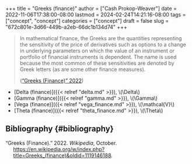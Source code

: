 +++
title = "Greeks (finance)"
author = ["Cash Prokop-Weaver"]
date = 2022-11-06T17:38:00-08:00
lastmod = 2024-02-24T14:21:16-08:00
tags = ["concept", "concept"]
categories = ["concept"]
draft = false
slug = "672c801e-3d66-449b-a2eb-66dc1b134d74"
+++

> In mathematical finance, the Greeks are the quantities representing the sensitivity of the price of derivatives such as options to a change in underlying parameters on which the value of an instrument or portfolio of financial instruments is dependent. The name is used because the most common of these sensitivities are denoted by Greek letters (as are some other finance measures).
>
> (<a href="#citeproc_bib_item_1">“Greeks (Finance)” 2022</a>)

-   [Delta (finance)]({{< relref "delta.md" >}}), \\(\Delta\\)
-   [Gamma (finance)]({{< relref "gamma.md" >}}), \\(\Gamma\\)
-   [Vega (finance)]({{< relref "vega_finance.md" >}}), \\(\mathcal{V}\\)
-   [Theta (finance)]({{< relref "theta_finance.md" >}}), \\(\Theta\\)


## Bibliography {#bibliography}

<style>.csl-entry{text-indent: -1.5em; margin-left: 1.5em;}</style><div class="csl-bib-body">
  <div class="csl-entry"><a id="citeproc_bib_item_1"></a>“Greeks (Finance).” 2022. <i>Wikipedia</i>, October. <a href="https://en.wikipedia.org/w/index.php?title=Greeks_(finance)&oldid=1119146188">https://en.wikipedia.org/w/index.php?title=Greeks_(finance)&#38;oldid=1119146188</a>.</div>
</div>
